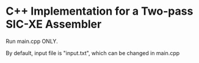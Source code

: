 # C++ Implementation for a Two-pass SIC-XE Assembler

Run main.cpp ONLY.

By default, input file is "input.txt", which can be changed in main.cpp
